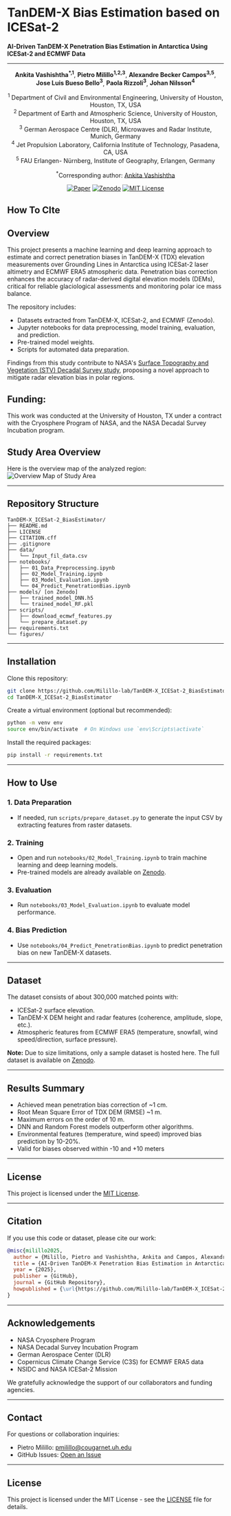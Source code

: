 
# TanDEM-X Bias Estimation based on ICESat-2

**AI-Driven TanDEM-X Penetration Bias Estimation in Antarctica Using ICESat-2 and ECMWF Data**

---
<div align="center">

**Ankita Vashishtha<sup>*,1</sup>**, **Pietro Milillo<sup>1,2,3</sup>**, **Alexandre Becker Campos<sup>3,5</sup>**, **Jose Luis Bueso Bello<sup>3</sup>**, **Paola Rizzoli<sup>3</sup>**, **Johan Nilsson<sup>4</sup>**


<sup>1</sup> Department of Civil and Environmental Engineering, University of Houston, Houston, TX, USA  
<sup>2</sup> Department of Earth and Atmospheric Science, University of Houston, Houston, TX, USA  
<sup>3</sup> German Aerospace Centre (DLR), Microwaves and Radar Institute, Munich, Germany  
<sup>4</sup> Jet Propulsion Laboratory, California Institute of Technology, Pasadena, CA, USA  
<sup>5</sup> FAU Erlangen- Nürnberg, Institute of Geography, Erlangen, Germany

<sup>*</sup>Corresponding author: [Ankita Vashishtha](mailto:avashish@CougarNet.UH.EDU)

[![Paper](https://img.shields.io/badge/Published%20In-The%20Cryosphere-blue)](https://arxiv.org/abs/)
[![Zenodo](https://img.shields.io/badge/Zenodo-link-green)](https://zenodo.org/records/15321465?preview=1&token=eyJhbGciOiJIUzUxMiIsImlhdCI6MTc0NjE2NTc3MCwiZXhwIjoxNzY5ODE3NTk5fQ.eyJpZCI6IjA5ODU2ZGEzLWNhNGUtNDI0Ny04OTVjLTM2YWNjMWQyYzdkYSIsImRhdGEiOnt9LCJyYW5kb20iOiJiZjVkMDNkZTJiOWQxOGZkNzczZGY2MzcxNWQ3MmY2YyJ9.wNoHk4a4BTu-dg0_K_hvQ_01Rc5dKtJ52JipmrxpCXUquUPCHoQiz3r_QU7WW7Lsx5MhYtvk3-_QkaYEIBQ7NA)
[![MIT License](https://img.shields.io/badge/License-MIT-929292.svg)](https://github.com/Milillo-lab/TanDEM-X_ICESat-2_BiasEstimator/blob/main/LICENSE.txt)

</div>

## How To CIte


## Overview

This project presents a machine learning and deep learning approach to estimate and correct penetration biases in TanDEM-X (TDX) elevation measurements over Grounding Lines in Antarctica using ICESat-2 laser altimetry and ECMWF ERA5 atmospheric data. Penetration bias correction enhances the accuracy of radar-derived digital elevation models (DEMs), critical for reliable glaciological assessments and monitoring polar ice mass balance.

The repository includes:
- Datasets extracted from TanDEM-X, ICESat-2, and ECMWF (Zenodo).
- Jupyter notebooks for data preprocessing, model training, evaluation, and prediction.
- Pre-trained model weights.
- Scripts for automated data preparation.

Findings from this study contribute to NASA's [Surface Topography and Vegetation (STV) Decadal Survey study](https://science.nasa.gov/earth-science/decadal-surveys/decadal-stv/), proposing a novel approach to mitigate radar elevation bias in polar regions.

## Funding: 
This work was conducted at the University of Houston, TX under a contract with the Cryosphere Program of NASA, and the NASA Decadal Survey Incubation program.	

## Study Area Overview
Here is the overview map of the analyzed region:
![Overview Map of Study Area](figures/Overall_Map.jpeg)

---

## Repository Structure

```plaintext
TanDEM-X_ICESat-2_BiasEstimator/
├── README.md
├── LICENSE
├── CITATION.cff
├── .gitignore
├── data/
│   └── Input_fil_data.csv
├── notebooks/
│   ├── 01_Data_Preprocessing.ipynb
│   ├── 02_Model_Training.ipynb
│   ├── 03_Model_Evaluation.ipynb
│   └── 04_Predict_PenetrationBias.ipynb
├── models/ [on Zenodo]
│   ├── trained_model_DNN.h5
│   └── trained_model_RF.pkl
├── scripts/
│   ├── download_ecmwf_features.py
│   └── prepare_dataset.py
├── requirements.txt
└── figures/

```

---

## Installation

Clone this repository:

```bash
git clone https://github.com/Milillo-lab/TanDEM-X_ICESat-2_BiasEstimator.git
cd TanDEM-X_ICESat-2_BiasEstimator
```

Create a virtual environment (optional but recommended):

```bash
python -m venv env
source env/bin/activate  # On Windows use `env\Scripts\activate`
```

Install the required packages:

```bash
pip install -r requirements.txt
```

---

## How to Use

### 1. Data Preparation
- If needed, run `scripts/prepare_dataset.py` to generate the input CSV by extracting features from raster datasets.

### 2. Training
- Open and run `notebooks/02_Model_Training.ipynb` to train machine learning and deep learning models.
- Pre-trained models are already available on [Zenodo](https://zenodo.org/records/15321465?preview=1&token=eyJhbGciOiJIUzUxMiIsImlhdCI6MTc0NjE2NTc3MCwiZXhwIjoxNzY5ODE3NTk5fQ.eyJpZCI6IjA5ODU2ZGEzLWNhNGUtNDI0Ny04OTVjLTM2YWNjMWQyYzdkYSIsImRhdGEiOnt9LCJyYW5kb20iOiJiZjVkMDNkZTJiOWQxOGZkNzczZGY2MzcxNWQ3MmY2YyJ9.wNoHk4a4BTu-dg0_K_hvQ_01Rc5dKtJ52JipmrxpCXUquUPCHoQiz3r_QU7WW7Lsx5MhYtvk3-_QkaYEIBQ7NA).
  
### 3. Evaluation
- Run `notebooks/03_Model_Evaluation.ipynb` to evaluate model performance.

### 4. Bias Prediction
- Use `notebooks/04_Predict_PenetrationBias.ipynb` to predict penetration bias on new TanDEM-X datasets.

---

## Dataset

The dataset consists of about 300,000 matched points with:
- ICESat-2 surface elevation.
- TanDEM-X DEM height and radar features (coherence, amplitude, slope, etc.).
- Atmospheric features from ECMWF ERA5 (temperature, snowfall, wind speed/direction, surface pressure).

**Note:** Due to size limitations, only a sample dataset is hosted here. The full dataset is available on [Zenodo](https://zenodo.org/records/15321465?preview=1&token=eyJhbGciOiJIUzUxMiIsImlhdCI6MTc0NjE2NTc3MCwiZXhwIjoxNzY5ODE3NTk5fQ.eyJpZCI6IjA5ODU2ZGEzLWNhNGUtNDI0Ny04OTVjLTM2YWNjMWQyYzdkYSIsImRhdGEiOnt9LCJyYW5kb20iOiJiZjVkMDNkZTJiOWQxOGZkNzczZGY2MzcxNWQ3MmY2YyJ9.wNoHk4a4BTu-dg0_K_hvQ_01Rc5dKtJ52JipmrxpCXUquUPCHoQiz3r_QU7WW7Lsx5MhYtvk3-_QkaYEIBQ7NA).

---

## Results Summary

- Achieved mean penetration bias correction of ~1 cm.
- Root Mean Square Error of TDX DEM (RMSE) ~1 m.
- Maximum errors on the order of 10 m.
- DNN and Random Forest models outperform other algorithms.
- Environmental features (temperature, wind speed) improved bias prediction by 10-20%.
- Valid for biases observed within -10 and +10 meters
---

## License

This project is licensed under the [MIT License](./LICENSE).

---

## Citation

If you use this code or dataset, please cite our work:

```bibtex
@misc{milillo2025,
  author = {Milillo, Pietro and Vashishtha, Ankita and Campos, Alexandre Becker and Bueso Bello, Jose Luis and Rizzoli, Paola and Nilsson, Johan},
  title = {AI-Driven TanDEM-X Penetration Bias Estimation in Antarctica Using ICESat-2 and ECMWF Data},
  year = {2025},
  publisher = {GitHub},
  journal = {GitHub Repository},
  howpublished = {\url{https://github.com/Milillo-lab/TanDEM-X_ICESat-2_BiasEstimator}}
}
```

---

## Acknowledgements

- NASA Cryosphere Program
- NASA Decadal Survey Incubation Program
- German Aerospace Center (DLR)
- Copernicus Climate Change Service (C3S) for ECMWF ERA5 data
- NSIDC and NASA ICESat-2 Mission

We gratefully acknowledge the support of our collaborators and funding agencies.

---

## Contact

For questions or collaboration inquiries:
- Pietro Milillo: [pmilillo@cougarnet.uh.edu](mailto:pmilillo@cougarnet.uh.edu)
- GitHub Issues: [Open an Issue](https://github.com/Milillo-lab/TanDEM-X_ICESat-2_BiasEstimator/issues)

---

## License
This project is licensed under the MIT License - see the [LICENSE](LICENSE) file for details.

